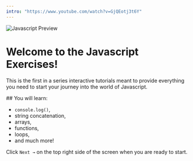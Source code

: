 ```yaml
---
intro: "https://www.youtube.com/watch?v=GjQEotj3t6Y"
---
```


![Javascript Preview](../../.learn/assets/i-love-javascript.jpeg?raw=true)

# Welcome to the Javascript Exercises!

This is the first in a series interactive tutorials meant to provide everything you need to start your journey into the world of Javascript.

## You will learn: 
- `console.log()`, 
- string concatenation, 
- arrays, 
- functions, 
- loops, 
- and much more!

Click `Next →` on the top right side of the screen when you are ready to start.
